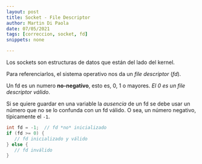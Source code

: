 ```yaml
---
layout: post
title: Socket - File Descriptor
author: Martin Di Paola
date: 07/05/2021
tags: [correccion, socket, fd]
snippets: none

---
```


Los sockets son estructuras de datos que están del lado del kernel.

Para referenciarlos, el sistema operativo nos da un *file descriptor*
(*fd*).

Un fd es un numero **no-negativo**, esto es, 0, 1 o mayores. *El 0 es un
file descriptor válido*.

Si se quiere guardar en una variable la *ausencia* de un fd se debe
usar un número que no se lo confunda con un fd válido. O sea, un número
negativo, típicamente el `-1`.

```cpp
int fd = -1;  // fd *no* inicializado
if (fd >= 0) {
   // fd inicializado y válido
} else {
   // fd inválido
}
```


